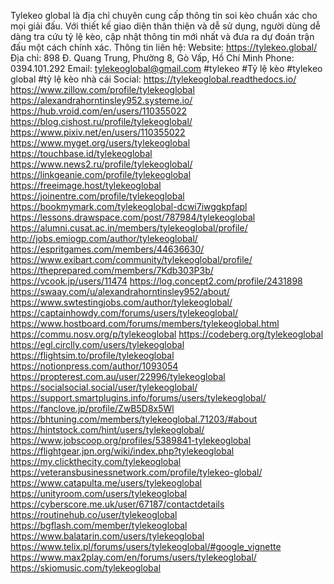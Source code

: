 Tylekeo global là địa chỉ chuyên cung cấp thông tin soi kèo chuẩn xác cho mọi giải đấu. Với thiết kế giao diện thân thiện và dễ sử dụng, người dùng dễ dàng tra cứu tỷ lệ kèo, cập nhật thông tin mới nhất và đưa ra dự đoán trận đấu một cách chính xác. Thông tin liên hệ:
Website: https://tylekeo.global/
Địa chỉ: 898 Đ. Quang Trung, Phường 8, Gò Vấp, Hồ Chí Minh
Phone: 0394.101.292
Email: tylekeoglobal@gmail.com
#tylekeo #Tỷ lệ kèo #tylekeo global #tỷ lệ kèo nhà cái
Social:
https://tylekeoglobal.readthedocs.io/ 
https://www.zillow.com/profile/tylekeoglobal 
https://alexandrahorntinsley952.systeme.io/ 
https://hub.vroid.com/en/users/110355022 
https://blog.cishost.ru/profile/tylekeoglobal/ 
https://www.pixiv.net/en/users/110355022 
https://www.myget.org/users/tylekeoglobal 
https://touchbase.id/tylekeoglobal 
https://www.news2.ru/profile/tylekeoglobal/ 
https://linkgeanie.com/profile/tylekeoglobal  
https://freeimage.host/tylekeoglobal 
https://joinentre.com/profile/tylekeoglobal 
https://bookmymark.com/tylekeoglobal-dcwi7iwggkpfapl 
https://lessons.drawspace.com/post/787984/tylekeoglobal 
https://alumni.cusat.ac.in/members/tylekeoglobal/profile/ 
http://jobs.emiogp.com/author/tylekeoglobal/ 
https://espritgames.com/members/44636630/ 
https://www.exibart.com/community/tylekeoglobal/profile/ 
https://theprepared.com/members/7Kdb303P3b/ 
https://vcook.jp/users/11474 
https://log.concept2.com/profile/2431898 
https://swaay.com/u/alexandrahorntinsley952/about/ 
https://www.swtestingjobs.com/author/tylekeoglobal/ 
https://captainhowdy.com/forums/users/tylekeoglobal/ 
https://www.hostboard.com/forums/members/tylekeoglobal.html 
https://commu.nosv.org/p/tylekeoglobal 
https://codeberg.org/tylekeoglobal 
https://egl.circlly.com/users/tylekeoglobal   
https://flightsim.to/profile/tylekeoglobal 
https://notionpress.com/author/1093054 
https://propterest.com.au/user/22996/tylekeoglobal 
https://socialsocial.social/user/tylekeoglobal/ 
https://support.smartplugins.info/forums/users/tylekeoglobal/ 
https://fanclove.jp/profile/ZwB5D8x5Wl  
https://bhtuning.com/members/tylekeoglobal.71203/#about 
https://hintstock.com/hint/users/tylekeoglobal/ 
https://www.jobscoop.org/profiles/5389841-tylekeoglobal 
https://flightgear.jpn.org/wiki/index.php?tylekeoglobal 
https://my.clickthecity.com/tylekeoglobal 
https://veteransbusinessnetwork.com/profile/tylekeo-global/ 
https://www.catapulta.me/users/tylekeoglobal 
https://unityroom.com/users/tylekeoglobal 
https://cyberscore.me.uk/user/67187/contactdetails 
https://routinehub.co/user/tylekeoglobal 
https://bgflash.com/member/tylekeoglobal 
https://www.balatarin.com/users/tylekeoglobal 
https://www.telix.pl/forums/users/tylekeoglobal/#google_vignette 
https://www.max2play.com/en/forums/users/tylekeoglobal/ 
https://skiomusic.com/tylekeoglobal 
